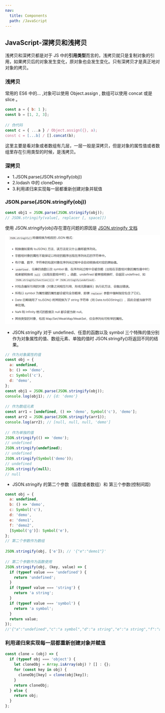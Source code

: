 ```yaml
---
nav:
  title: Components
  path: /JavaScript
---
```


## JavaScript-深拷贝和浅拷贝

浅拷贝和深拷贝都是对于 JS 中的**引用类型**而言的，浅拷贝就只是复制对象的引用，如果拷贝后的对象发生变化，原对象也会发生变化。只有深拷贝才是真正地对对象的拷贝。

### 浅拷贝

常用的 ES6 中的... ,对象可以使用 Object.assign , 数组可以使用 concat 或是 slice 。

```jsx | pure
const a = { b: 1 };
const b = [1, 2, 3];

// 伪代码
const c = { ...a } / Object.assign({}, a);
const c = [...b] / [].concat(b);
```

这里主要是看对象或者数组有几层，一层一般是深拷贝，但是对象的属性值或者数组里存在引用类型的时候，是浅拷贝。

### 深拷贝

- 1.JSON.parse(JSON.stringify(obj))
- 2.lodash 中的 cloneDeep
- 3.利用递归来实现每一层都重新创建对象并赋值

### JSON.parse(JSON.stringify(obj))

```jsx | pure
const obj1 = JSON.parse(JSON.stringify(obj));
// JSON.stringify(value[, replacer [, space]])
```

使用 JSON.stringify(obj)存在潜在问题的原因是 [JSON.stringify 文档](https://developer.mozilla.org/zh-CN/docs/Web/JavaScript/Reference/Global_Objects/JSON/stringify)

![](./Snipaste_2023-07-24_18-42-47.png)

- JSON.stringify 对于 undefined、任意的函数以及 symbol 三个特殊的值分别作为对象属性的值、数组元素、单独的值时 JSON.stringify()将返回不同的结果。

```jsx | pure
// 作为对象属性的值
const obj = {
  a: undefined,
  b: () => 'demo',
  c: Symbol('c'),
  d: 'demo',
};
const obj1 = JSON.parse(JSON.stringify(obj));
console.log(obj1); // {d: 'demo'}

// 作为数组元素
const arr1 = [undefined, () => 'demo', Symbol('c'), 'demo'];
const arr2 = JSON.parse(JSON.stringify(arr1));
console.log(arr2); // [null, null, null, 'demo']

// 作为单独的值
JSON.stringify(() => 'demo');
// undefined
JSON.stringify(undefined);
// undefined
JSON.stringify(Symbol('demo'));
// undefined
JSON.stringify(null);
// null
```

- JSON.stringify 的第二个参数（函数或者数组）和 第三个参数(控制间距)

```jsx | pure
const obj = {
  a: undefined,
  b: () => 'demo',
  c: Symbol('c'),
  d: 'demo',
  e: 'demo1',
  f: 'demo2',
  [Symbol('g')]: Symbol('e'),
};
// 第二个参数作为数组

JSON.stringify(obj, ['e']); // '{"e":"demo1"}'

// 第二个参数作为函数使用
JSON.stringify(obj, (key, value) => {
  if (typeof value === 'undefined') {
    return 'undefined';
  }
  if (typeof value === 'string') {
    return 'a string';
  }
  if (typeof value === 'symbol') {
    return 'a symbol';
  }
  return value;
});
//'{"a":"undefined","c":"a symbol","d":"a string","e":"a string","f":"a string"}'
```

### 利用递归来实现每一层都重新创建对象并赋值

```jsx | pure
const clone = (obj) => {
  if (typeof obj === 'object') {
    let cloneObj = Array.isArray(obj) ? [] : {};
    for (const key in obj) {
      cloneObj[key] = clone(obj[key]);
    }
    return cloneObj;
  } else {
    return obj;
  }
};
```
